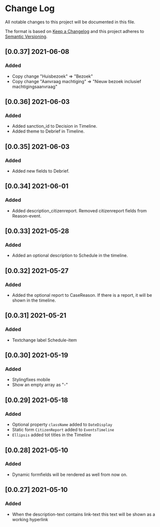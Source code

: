 # Change Log

All notable changes to this project will be documented in this file.

The format is based on [Keep a Changelog](http://keepachangelog.com/)
and this project adheres to [Semantic Versioning](http://semver.org/).

## [0.0.37] 2021-06-08

### Added

-   Copy change "Huisbezoek" => "Bezoek"
-   Copy change "Aanvraag machtiging" => "Nieuw bezoek inclusief machtigingsaanvraag"
## [0.0.36] 2021-06-03

### Added

-   Added sanction_id to Decision in Timeline.
-   Added theme to Debrief in Timeline.
## [0.0.35] 2021-06-03

### Added

-   Added new fields to Debrief.
## [0.0.34] 2021-06-01

### Added

-   Added description_citizenreport. Removed citizenreport fields from Reason-event.
## [0.0.33] 2021-05-28

### Added

-   Added an optional description to Schedule in the timeline.
## [0.0.32] 2021-05-27

### Added

-   Added the optional report to CaseReason. If there is a report, it will be shown in the timeline.

## [0.0.31] 2021-05-21

### Added

-   Textchange label Schedule-item

## [0.0.30] 2021-05-19

### Added

-   Stylingfixes mobile
-   Show an empty array as "-"

## [0.0.29] 2021-05-18

### Added

-   Optional property `className` added to `DateDisplay`
-   Static form `CitizenReport` added to `EventsTimeline`
-   `Ellipsis` added tot titles in the Timeline
## [0.0.28] 2021-05-10

### Added

-   Dynamic formfields will be rendered as well from now on.

## [0.0.27] 2021-05-10

### Added

-   When the description-text contains link-text this text will be shown as a working hyperlink

